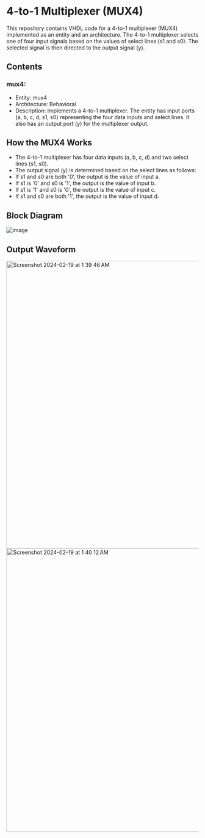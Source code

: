# 4-to-1 Multiplexer (MUX4)
This repository contains VHDL code for a 4-to-1 multiplexer (MUX4) implemented as an entity and an architecture. The 4-to-1 multiplexer selects one of four input signals based on the values of select lines (s1 and s0). The selected signal is then directed to the output signal (y).

## Contents
### mux4:
- Entity: mux4
- Architecture: Behavioral
- Description: Implements a 4-to-1 multiplexer. The entity has input ports (a, b, c, d, s1, s0) representing the four data inputs and select lines. It also has an output port (y) for the multiplexer output.


## How the MUX4 Works
- The 4-to-1 multiplexer has four data inputs (a, b, c, d) and two select lines (s1, s0).
- The output signal (y) is determined based on the select lines as follows:
- If s1 and s0 are both '0', the output is the value of input a.
- If s1 is '0' and s0 is '1', the output is the value of input b.
- If s1 is '1' and s0 is '0', the output is the value of input c.
- If s1 and s0 are both '1', the output is the value of input d.



## Block Diagram
![image](https://github.com/ShishirRijal/vhdl/assets/63596895/5b34aff2-727e-47d6-9816-4f01d391a122)

## Output Waveform
<img width="753" alt="Screenshot 2024-02-19 at 1 39 46 AM" src="https://github.com/ShishirRijal/vhdl/assets/63596895/31f7daef-415b-41d5-be8f-cec73e98e16e">
<img width="743" alt="Screenshot 2024-02-19 at 1 40 12 AM" src="https://github.com/ShishirRijal/vhdl/assets/63596895/78ee5219-1920-4674-acff-58e655a73da0">
